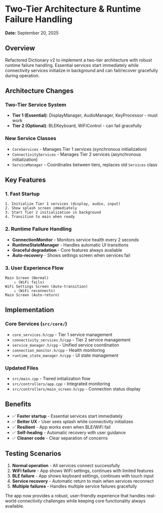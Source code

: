 # Two-Tier Architecture & Runtime Failure Handling

**Date:** September 20, 2025

## Overview
Refactored Dictionary v2 to implement a two-tier architecture with robust runtime failure handling. Essential services start immediately while connectivity services initialize in background and can fail/recover gracefully during operation.

## Architecture Changes

### Two-Tier Service System
- **Tier 1 (Essential)**: DisplayManager, AudioManager, KeyProcessor - must work
- **Tier 2 (Optional)**: BLEKeyboard, WiFiControl - can fail gracefully

### New Service Classes
- `CoreServices` - Manages Tier 1 services (synchronous initialization)
- `ConnectivityServices` - Manages Tier 2 services (asynchronous initialization)  
- `ServiceManager` - Coordinates between tiers, replaces old `Services` class

## Key Features

### 1. Fast Startup
```
1. Initialize Tier 1 services (display, audio, input)
2. Show splash screen immediately
3. Start Tier 2 initialization in background
4. Transition to main when ready
```

### 2. Runtime Failure Handling
- **ConnectionMonitor** - Monitors service health every 2 seconds
- **RuntimeStateManager** - Handles automatic UI transitions
- **Graceful degradation** - Core features always available
- **Auto-recovery** - Shows settings screen when services fail

### 3. User Experience Flow
```
Main Screen (Normal)
    ↓ (WiFi fails)
WiFi Settings Screen (Auto-transition)
    ↓ (WiFi reconnects)
Main Screen (Auto-return)
```

## Implementation

### Core Services (`src/core/`)
- `core_services.h/cpp` - Tier 1 service management
- `connectivity_services.h/cpp` - Tier 2 service management
- `service_manager.h/cpp` - Unified service coordination
- `connection_monitor.h/cpp` - Health monitoring
- `runtime_state_manager.h/cpp` - UI state management

### Updated Files
- `src/main.cpp` - Tiered initialization flow
- `src/controllers/app.cpp` - Integrated monitoring
- `src/controllers/main_screen.h/cpp` - Connection status display

## Benefits
- ✅ **Faster startup** - Essential services start immediately
- ✅ **Better UX** - User sees splash while connectivity initializes
- ✅ **Resilient** - App works even when BLE/WiFi fail
- ✅ **Self-healing** - Automatic recovery with user guidance
- ✅ **Cleaner code** - Clear separation of concerns

## Testing Scenarios
1. **Normal operation** - All services connect successfully
2. **WiFi failure** - App shows WiFi settings, continues with limited features
3. **BLE failure** - App shows keyboard settings, continues with touch input
4. **Service recovery** - Automatic return to main when services reconnect
5. **Multiple failures** - Handles multiple service failures gracefully

The app now provides a robust, user-friendly experience that handles real-world connectivity challenges while keeping core functionality always available.
